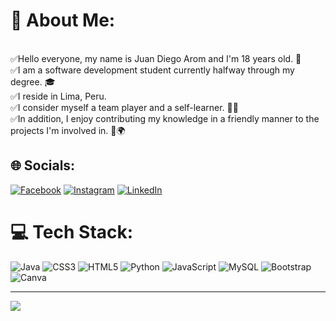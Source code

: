 # 💫 About Me:
<br>✅Hello everyone, my name is Juan Diego Arom and I'm 18 years old. 🌟<br>✅I am a software development student currently halfway through my degree. 🎓 <br>✅I reside in Lima, Peru. <br>✅I consider myself a team player and a self-learner. 🤝💡<br>✅In addition, I enjoy contributing my knowledge in a friendly manner to the projects I'm involved in. 💪🌍


## 🌐 Socials:
[![Facebook](https://img.shields.io/badge/Facebook-%231877F2.svg?logo=Facebook&logoColor=white)](https://facebook.com/Arom-Huapaya) [![Instagram](https://img.shields.io/badge/Instagram-%23E4405F.svg?logo=Instagram&logoColor=white)](https://instagram.com/aromsx) [![LinkedIn](https://img.shields.io/badge/LinkedIn-%230077B5.svg?logo=linkedin&logoColor=white)](https://linkedin.com/in/Juan-Diego-Arom-Huapaya-Zevallos) 

# 💻 Tech Stack:
![Java](https://img.shields.io/badge/java-%23ED8B00.svg?style=for-the-badge&logo=java&logoColor=white) ![CSS3](https://img.shields.io/badge/css3-%231572B6.svg?style=for-the-badge&logo=css3&logoColor=white) ![HTML5](https://img.shields.io/badge/html5-%23E34F26.svg?style=for-the-badge&logo=html5&logoColor=white) ![Python](https://img.shields.io/badge/python-3670A0?style=for-the-badge&logo=python&logoColor=ffdd54) ![JavaScript](https://img.shields.io/badge/javascript-%23323330.svg?style=for-the-badge&logo=javascript&logoColor=%23F7DF1E) ![MySQL](https://img.shields.io/badge/mysql-%2300f.svg?style=for-the-badge&logo=mysql&logoColor=white) ![Bootstrap](https://img.shields.io/badge/bootstrap-%23563D7C.svg?style=for-the-badge&logo=bootstrap&logoColor=white) ![Canva](https://img.shields.io/badge/Canva-%2300C4CC.svg?style=for-the-badge&logo=Canva&logoColor=white)


---
[![](https://visitcount.itsvg.in/api?id=Aromzx&icon=0&color=0)](https://visitcount.itsvg.in)

<!-- Proudly created with GPRM ( https://gprm.itsvg.in ) -->
